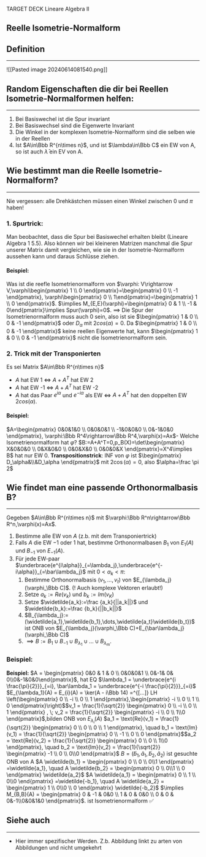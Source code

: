 
TARGET DECK
Lineare Algebra II

Reelle Isometrie-Normalform
--
## Definition
***
![[Pasted image 20240614081540.png]]
## Random Eigenschaften die dir bei Reellen Isometrie-Normalformen helfen:
***
1. Bei Basiswechel ist die Spur invariant
2. Bei Basiswechsel sind die Eigenwerte Invariant
3. Die Winkel in der komplexen Isometrie-Normalform sind die selben wie in der Reellen
4. Ist $A\in\Bbb R^{n\times n}$, und ist $\lambda\in\Bbb C$ ein EW von A, so ist auch $\bar\lambda$ ein EV von A.
## Wie bestimmt man die Reelle Isometrie-Normalform?
***
Nie vergessen: alle Drehkästchen müssen einen Winkel zwischen $0$ und $\pi$ haben!
### 1. Spurtrick:
Man beobachtet, dass die Spur bei Basiswechel erhalten bleibt (Lineare Algebra 1 5.5). Also können wir bei kleineren Matrizen manchmal die Spur unserer Matrix damit vergleichen, wie sie in der Isometrie-Normalform aussehen kann und daraus Schlüsse ziehen.
#### Beispiel:
Was ist die reefle Isometrienormalform von $\varphi: V\rightarrow V,\varphi\begin{pmatrix} 1 \\ 0 \end{pmatrix}=\begin{pmatrix} 0 \\ -1 \end{pmatrix}, \varphi\begin{pmatrix} 0 \\ 1\end{pmatrix}=\begin{pmatrix} 1 \\ 0 \end{pmatrix}$.
$\implies M_{E,E}(\varphi)=\begin{pmatrix} 0 & 1 \\ -1 & 0\end{pmatrix}\implies  Spur(\varphi)=0$.
$\implies$ Die Spur der Isometrienormalform muss auch $0$ sein, also ist sie $\begin{pmatrix} 1 & 0 \\ 0 & -1 \end{pmatrix}$ oder $D_\alpha$ mit $2cos(\alpha)=0$.
Da $\begin{pmatrix} 1 & 0 \\ 0 & -1 \end{pmatrix}$ keine reellen Eigenwerte hat, kann $\begin{pmatrix} 1 & 0 \\ 0 & -1 \end{pmatrix}$ nicht die Isometrienormalform sein.
### 2. Trick mit der Transponierten
Es sei Matrix $A\in\Bbb R^{n\times n}$
- $A$ hat EW 1 $\iff$ $A+A^T$ hat EW 2
- $A$ hat EW -1 $\iff$ $A+A^T$ hat EW -2
- $A$ hat das Paar $e^{i\alpha}$ und $e^{-i\alpha}$ als EW $\iff$ $A+A^T$ hat den doppelten EW $2cos(\alpha)$.
#### Beispiel:
$A=\begin{pmatrix} 0&0&1&0 \\ 0&0&0&1 \\ -1&0&0&0 \\ 0&-1&0&0 \end{pmatrix}, \varphi:\Bbb R^4\rightarrow\Bbb R^4,\varphi(x)=Ax$- Welche Isometrienormalform hat $\varphi$?
$B:=A+A^T=0,p_B(X)=\det\begin{pmatrix} X&0&0&0 \\ 0&X&0&0 \\ 0&0&X&0 \\ 0&0&0&X \end{pmatrix}=X^4\implies B$ hat nur EW 0.
**Transpositionstrick**: INF von $\varphi$ ist $\begin{pmatrix} D_\alpha&\\&D_\alpha \end{pmatrix}$ mit $2\cos(\alpha)=0$, also $\alpha=\frac \pi 2$
## Wie findet man eine passende Orthonormalbasis B?
***
Gegeben $A\in\Bbb R^{n\times n}$ mit $\varphi:\Bbb R^n\rightarrow\Bbb R^n,\varphi(x)=Ax$.
1. Bestimme alle EW von $A$ (z.b. mit dem Transponiertrick)
2. Falls $A$ die EW $-1$ oder $1$ hat, bestimme Orthonormalbasen $B_1$ von $E_1(A)$ und $B_{-1}$ von $E_{-1}(A)$.
3. Für jede EW-paar $\underbrace{e^{i\alpha}}_{=\lambda_j},\underbrace{e^{-i\alpha}}_{=\bar\lambda_j}$ mit $0<\alpha_k<\pi$:
	1. Bestimme Orthonormalbasis $(v_1,\dots,v_t)$ von $E_{\lambda_j}(\varphi_\Bbb C)$. (! Auch komplexe Vektoren erlaubt!)
	2. Setze $a_k:=Re(v_k)$ und $b_k:=Im(v_K)$
	3. Setze $\widetilde{a_k}:=\frac {a_k}{||a_k||}$  und $\widetilde{b_k}:=\frac {b_k}{||b_k||}$
	4. $B_{\lambda_j}:=(\widetilde{a_1},\widetilde{b_1},\dots,\widetilde{a_t}\widetilde{b_t})$ ist ONB von $E_{\lambda_j}(\varphi_\Bbb C)+E_{\bar\lambda_j}(\varphi_\Bbb C)$
	5. $\implies B:=B_1\cup B_{-1}\cup B_{\lambda_1}\cup\dots\cup B_{\lambda_m}$.   
### Beispiel:
$\textbf{Beispiel:}$
$A = \begin{pmatrix} 0&0 & 1 & 0 \\ 0&0&0&1 \\ 0&-1& 0& 0\\0&-1&0&0\end{pmatrix}$, hat EQ $\lambda_1 = \underbrace{e^{i \frac{\pi}{2}}}_{=i}, \bar\lambda_1 = \underbrace{e^{-i \frac{\pi}{2}}}_{=i}$
$E_{\lambda_1}(A) = E_{i}(A) = \ker(A - i\Bbb 14) =^{[...]} LH \left(\begin{pmatrix} 0 \\ -i \\ 0 \\ 1 \end{pmatrix},\begin{pmatrix} -i \\ 0 \\ 1 \\ 0 \end{pmatrix}\right)$$v_1 = \frac{1}{\sqrt{2}} \begin{pmatrix} 0 \\ -i \\ 0 \\ 1 \end{pmatrix} , \; v_2 = \frac{1}{\sqrt{2}} \begin{pmatrix} -i \\ 0 \\ 1\\0 \end{pmatrix}$,bilden ONB von $E_{\lambda_i}(A)$ 
$a_1 = \text{Re}(v_1) = \frac{1}{\sqrt{2}} \begin{pmatrix} 0 \\ 0 \\ 0 \\ 1 \end{pmatrix}, \quad b_1 = \text{Im}(v_1) = \frac{1}{\sqrt{2}} \begin{pmatrix} 0 \\ -1 \\ 0 \\ 0 \end{pmatrix}$$a_2 = \text{Re}(v_2) = \frac{1}{\sqrt{2}} \begin{pmatrix} 0 \\ 0 \\ 1\\0 \end{pmatrix}, \quad b_2 = \text{Im}(v_2) = \frac{1}{\sqrt{2}} \begin{pmatrix} -1 \\ 0 \\ 0\\0 \end{pmatrix}$
$B = (\widetilde b_1,\widetilde a_1,\widetilde b_2,\widetilde a_2)$ ist gesuchte ONB von A $A \widetilde{b_1} = \begin{pmatrix} 0 \\ 0 \\ 0\\1 \end{pmatrix} =\widetilde{a_1}, \quad A \widetilde{b_2} = \begin{pmatrix} 0 \\ 0\\1 \\ 0 \end{pmatrix} \widetilde{a_2}$ 
$A \widetilde{a_1} = \begin{pmatrix} 0 \\ 1 \\ 0\\0 \end{pmatrix} =\widetilde{-b_1}, \quad A \widetilde{a_2} = \begin{pmatrix} 1 \\ 0\\0 \\ 0 \end{pmatrix} \widetilde{-b_2}$
$\implies M_{B,B}(A) = \begin{pmatrix} 0 & -1 & 0&0 \\ 1 & 0 & 0&0 \\ 0 & 0 & 0&-1\\0&0&1&0 \end{pmatrix}$. ist Isometrienormalform ✅ 
## Siehe auch
***
* Hier immer spezifischer Werden. Z.b. Abbildung linkt zu arten von Abbildungen und nicht umgekehrt
